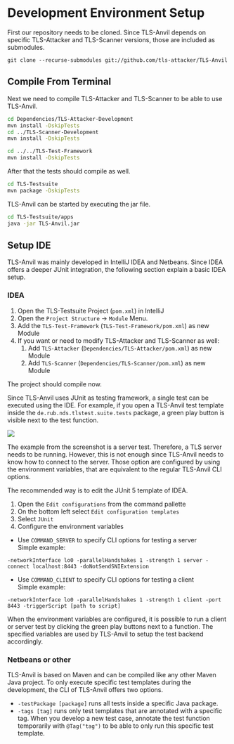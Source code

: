 # Development Environment Setup

First our repository needs to be cloned. Since TLS-Anvil depends on specific TLS-Attacker and TLS-Scanner versions, those are included as submodules.

```
git clone --recurse-submodules git://github.com/tls-attacker/TLS-Anvil
```

## Compile From Terminal

Next we need to compile TLS-Attacker and TLS-Scanner to be able to use TLS-Anvil.

```bash
cd Dependencies/TLS-Attacker-Development
mvn install -DskipTests
cd ../TLS-Scanner-Development
mvn install -DskipTests

cd ../../TLS-Test-Framework
mvn install -DskipTests
```

After that the tests should compile as well.

```bash
cd TLS-Testsuite
mvn package -DskipTests
```

TLS-Anvil can be started by executing the jar file.

```bash
cd TLS-Testsuite/apps
java -jar TLS-Anvil.jar
```

## Setup IDE

TLS-Anvil was mainly developed in IntelliJ IDEA and Netbeans. Since IDEA offers a deeper JUnit integration, the following section explain a basic IDEA setup.

### IDEA

1. Open the TLS-Testsuite Project (`pom.xml`) in IntelliJ
2. Open the `Project Structure` -> `Module` Menu.
3. Add the `TLS-Test-Framework` (`TLS-Test-Framework/pom.xml`) as new Module
4. If you want or need to modify TLS-Attacker and TLS-Scanner as well:
   1. Add `TLS-Attacker` (`Dependencies/TLS-Attacker/pom.xml`) as new Module
   2. Add `TLS-Scanner` (`Dependencies/TLS-Scanner/pom.xml`) as new Module

The project should compile now.

Since TLS-Anvil uses JUnit as testing framework, a single test can be executed using the IDE. For example, if you open a TLS-Anvil test template inside the `de.rub.nds.tlstest.suite.tests` package, a green play button is visible next to the test function.

![](/test_example.png)

The example from the screenshot is a server test. Therefore, a TLS server needs to be running. However, this is not enough since TLS-Anvil needs to know how to connect to the server. Those option are configured by using the environment variables, that are equivalent to the regular TLS-Anvil CLI options.

The recommended way is to edit the JUnit 5 template of IDEA.
1. Open the `Edit configurations` from the command pallette
1. On the bottom left select `Edit configuration templates`
1. Select `JUnit`
1. Configure the environment variables
* Use `COMMAND_SERVER` to specify CLI options for testing a server  
Simple example:

```
-networkInterface lo0 -parallelHandshakes 1 -strength 1 server -connect localhost:8443 -doNotSendSNIExtension
```

* Use `COMMAND_CLIENT` to specify CLI options for testing a client  
  Simple example:

```
-networkInterface lo0 -parallelHandshakes 1 -strength 1 client -port 8443 -triggerScript [path to script]
```

When the environment variables are configured, it is possible to run a client or server test by clicking the green play buttons next to a function. The specified variables are used by TLS-Anvil to setup the test backend accordingly.

### Netbeans or other

TLS-Anvil is based on Maven and can be compiled like any other Maven Java project. To only execute specific test templates during the development, the CLI of TLS-Anvil offers two options.
* `-testPackage [package]` runs all tests inside a specific Java package.
* `-tags [tag]` runs only test templates that are annotated with a specific tag. When you develop a new test case, annotate the test function temporarily with `@Tag("tag")` to be able to only run this specific test template.

